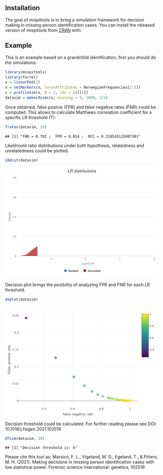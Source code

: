 ## Installation

The goal of mispitools is to bring a simulation framework for decision
making in missing person identification cases. You can install the
released version of mispitools from [CRAN](https://CRAN.R-project.org)
with:

## Example

This is an example based on a grandchild identification, first you
should do the simulations:

``` r
library(mispitools)
library(forrel)
x = linearPed(2)
x = setMarkers(x, locusAttributes = NorwegianFrequencies[1:5])
x = profileSim(x, N = 1, ids = 2)[[1]]
datasim = makeLRsims(x, missing = 5, 1000, 123)
```

Once obtained, false postive (FPR) and false negative rates (FNR) could
be computed. This allows to calculate Matthews correlation coefficient
for a specific LR threshold (T):

``` r
Trates(datasim, 10)
```

    ## [1] "FNR = 0.782 ;  FPR = 0.014 ;  MCC = 0.318526115007301"

Likelihoold ratio distributions under both hypothesis, relatedness and
unrelatedness could be plotted.

``` r
LRdist(datasim)
```

![](README_files/figure-markdown_github/LRdist-1.png)

Decision plot brings the posibility of analyzing FPR and FNR for each LR
threshold.

``` r
deplot(datasim)
```

![](README_files/figure-markdown_github/deplot-1.png)

Decision threshold could be calculated. For further reading please see
DOI: 10.1016/j.fsigen.2021.102519

``` r
DTsim(datasim, 10)
```

    ## [1] "Decision threshold is: 6"

Please cite this tool as: Marsico, F. L., Vigeland, M. D., Egeland, T.,
& Piñero, M. H. (2021). Making decisions in missing person
identification cases with low statistical power. Forensic science
international: genetics, 102519.
